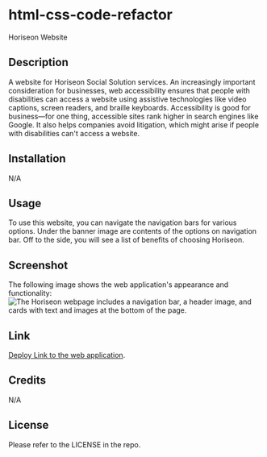 # html-css-code-refactor
Horiseon Website

## Description

A website for Horiseon Social Solution services. An increasingly important consideration for businesses, web accessibility ensures that people with disabilities can access a website using assistive technologies like video captions, screen readers, and braille keyboards. Accessibility is good for business&mdash;for one thing, accessible sites rank higher in search engines like Google. It also helps companies avoid litigation, which might arise if people with disabilities can't access a website.

## Installation

N/A

## Usage

To use this website, you can navigate the navigation bars for various options. Under the banner image are contents of the options on navigation bar. Off to the side, you will see a list of benefits of choosing Horiseon.

## Screenshot

The following image shows the web application's appearance and functionality:
![The Horiseon webpage includes a navigation bar, a header image, and cards with text and images at the bottom of the page.](./assets/images/captures_chrome-capture-2022-9-21.png)

## Link

[Deploy Link to the web application](https://m1xzo.github.io/module-1-challenge/).

## Credits

N/A

## License

Please refer to the LICENSE in the repo.
